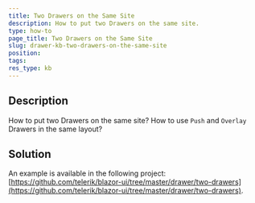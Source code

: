 ```yaml
---
title: Two Drawers on the Same Site
description: How to put two Drawers on the same site.
type: how-to
page_title: Two Drawers on the Same Site
slug: drawer-kb-two-drawers-on-the-same-site
position: 
tags: 
res_type: kb
---
```



## Description

How to put two Drawers on the same site? How to use `Push` and `Overlay` Drawers in the same layout?


## Solution

An example is available in the following project: [https://github.com/telerik/blazor-ui/tree/master/drawer/two-drawers](https://github.com/telerik/blazor-ui/tree/master/drawer/two-drawers).